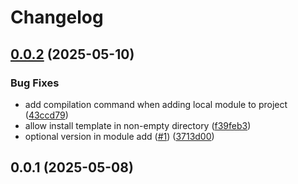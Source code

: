 # Changelog

## [0.0.2](https://github.com/AntelopeJS/antelopejs/compare/v0.0.1...v0.0.2) (2025-05-10)

### Bug Fixes

* add compilation command when adding local module to project ([43ccd79](https://github.com/AntelopeJS/antelopejs/commit/43ccd79348289a82492f5faf912e4537aed8e274))
* allow install template in non-empty directory ([f39feb3](https://github.com/AntelopeJS/antelopejs/commit/f39feb3f6babf9a52def52c2cd06f02d4fb88427))
* optional version in module add ([#1](https://github.com/AntelopeJS/antelopejs/issues/1)) ([3713d00](https://github.com/AntelopeJS/antelopejs/commit/3713d003eac0a549b7542d077a89cbf335570c8b))

## 0.0.1 (2025-05-08)
